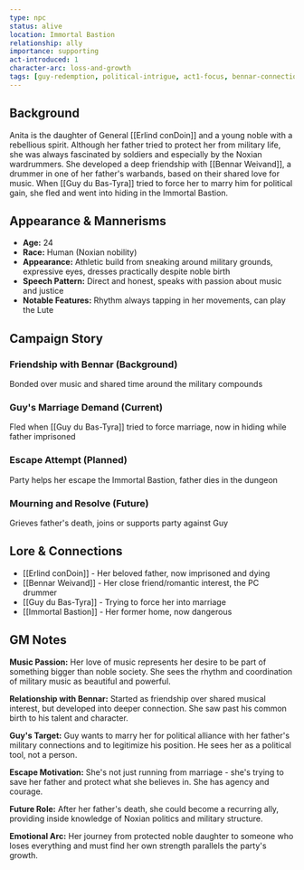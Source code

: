 ```yaml
---
type: npc
status: alive
location: Immortal Bastion
relationship: ally
importance: supporting
act-introduced: 1
character-arc: loss-and-growth
tags: [guy-redemption, political-intrigue, act1-focus, bennar-connection, noxian-politics]
---
```


## Background

Anita is the daughter of General [[Erlind conDoin]] and a young noble with a rebellious spirit. Although her father tried to protect her from military life, she was always fascinated by soldiers and especially by the Noxian wardrummers. She developed a deep friendship with [[Bennar Weivand]], a drummer in one of her father's warbands, based on their shared love for music. When [[Guy du Bas-Tyra]] tried to force her to marry him for political gain, she fled and went into hiding in the Immortal Bastion.

## Appearance & Mannerisms

- **Age:** 24
- **Race:** Human (Noxian nobility)
- **Appearance:** Athletic build from sneaking around military grounds, expressive eyes, dresses practically despite noble birth
- **Speech Pattern:** Direct and honest, speaks with passion about music and justice
- **Notable Features:** Rhythm always tapping in her movements, can play the Lute

## Campaign Story

### Friendship with Bennar (Background)

Bonded over music and shared time around the military compounds

### Guy's Marriage Demand (Current)

Fled when [[Guy du Bas-Tyra]] tried to force marriage, now in hiding while father imprisoned

### Escape Attempt (Planned)

Party helps her escape the Immortal Bastion, father dies in the dungeon

### Mourning and Resolve (Future)

Grieves father's death, joins or supports party against Guy

## Lore & Connections

- [[Erlind conDoin]] - Her beloved father, now imprisoned and dying
- [[Bennar Weivand]] - Her close friend/romantic interest, the PC drummer
- [[Guy du Bas-Tyra]] - Trying to force her into marriage
- [[Immortal Bastion]] - Her former home, now dangerous

## GM Notes

**Music Passion:** Her love of music represents her desire to be part of something bigger than noble society. She sees the rhythm and coordination of military music as beautiful and powerful.

**Relationship with Bennar:** Started as friendship over shared musical interest, but developed into deeper connection. She saw past his common birth to his talent and character.

**Guy's Target:** Guy wants to marry her for political alliance with her father's military connections and to legitimize his position. He sees her as a political tool, not a person.

**Escape Motivation:** She's not just running from marriage - she's trying to save her father and protect what she believes in. She has agency and courage.

**Future Role:** After her father's death, she could become a recurring ally, providing inside knowledge of Noxian politics and military structure.

**Emotional Arc:** Her journey from protected noble daughter to someone who loses everything and must find her own strength parallels the party's growth.